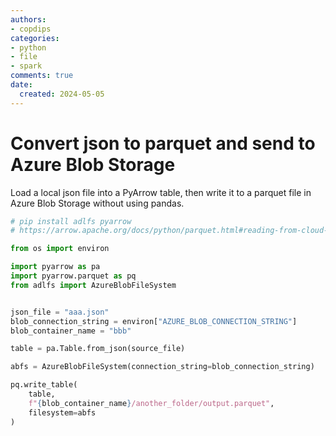 ```yaml
---
authors:
- copdips
categories:
- python
- file
- spark
comments: true
date:
  created: 2024-05-05
---
```


# Convert json to parquet and send to Azure Blob Storage

Load a local json file into a PyArrow table, then write it to a parquet file in Azure Blob Storage without using pandas.

<!-- more -->

```python title="with pyarrow only without pandas"
# pip install adlfs pyarrow
# https://arrow.apache.org/docs/python/parquet.html#reading-from-cloud-storage

from os import environ

import pyarrow as pa
import pyarrow.parquet as pq
from adlfs import AzureBlobFileSystem


json_file = "aaa.json"
blob_connection_string = environ["AZURE_BLOB_CONNECTION_STRING"]
blob_container_name = "bbb"

table = pa.Table.from_json(source_file)

abfs = AzureBlobFileSystem(connection_string=blob_connection_string)

pq.write_table(
    table,
    f"{blob_container_name}/another_folder/output.parquet",
    filesystem=abfs
)
```
